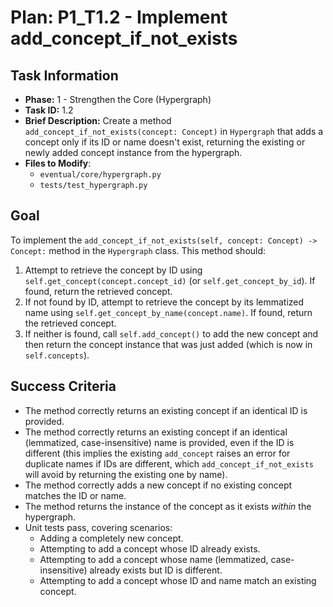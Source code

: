# Plan: P1_T1.2 - Implement add_concept_if_not_exists

## Task Information
- **Phase:** 1 - Strengthen the Core (Hypergraph)
- **Task ID:** 1.2
- **Brief Description:** Create a method `add_concept_if_not_exists(concept: Concept)` in `Hypergraph` that adds a concept only if its ID or name doesn't exist, returning the existing or newly added concept instance from the hypergraph.
- **Files to Modify**:
    - `eventual/core/hypergraph.py`
    - `tests/test_hypergraph.py`

## Goal
To implement the `add_concept_if_not_exists(self, concept: Concept) -> Concept:` method in the `Hypergraph` class. This method should:
1.  Attempt to retrieve the concept by ID using `self.get_concept(concept.concept_id)` (or `self.get_concept_by_id`). If found, return the retrieved concept.
2.  If not found by ID, attempt to retrieve the concept by its lemmatized name using `self.get_concept_by_name(concept.name)`. If found, return the retrieved concept.
3.  If neither is found, call `self.add_concept()` to add the new concept and then return the concept instance that was just added (which is now in `self.concepts`).

## Success Criteria
- The method correctly returns an existing concept if an identical ID is provided.
- The method correctly returns an existing concept if an identical (lemmatized, case-insensitive) name is provided, even if the ID is different (this implies the existing `add_concept` raises an error for duplicate names if IDs are different, which `add_concept_if_not_exists` will avoid by returning the existing one by name).
- The method correctly adds a new concept if no existing concept matches the ID or name.
- The method returns the instance of the concept as it exists *within* the hypergraph.
- Unit tests pass, covering scenarios:
    - Adding a completely new concept.
    - Attempting to add a concept whose ID already exists.
    - Attempting to add a concept whose name (lemmatized, case-insensitive) already exists but ID is different.
    - Attempting to add a concept whose ID and name match an existing concept.